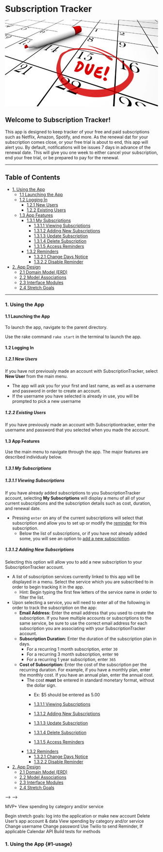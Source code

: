 # Subscription Tracker
![](due_date_on_calendar.jpeg)
## Welcome to Subscription Tracker! 
This app is designed to keep tracker of your free and paid subscriptions such as Netflix, Amazon, Spotify, and more. As the renewal dat for your subscription comes close, or your free trial is about to end, this app will alert you. By default, notifications will be issues 7 days in advance of the renewal date. This will give you one week to either cancel your subscription, end your free trial, or be prepared to pay for the renewal.

---
## Table of Contents
* [1. Using the App](#1-usage)
  * [1.1 Launching the App](#11-launching-the-app)
  * [1.2 Logging In](#12-logging-in)
    * [1.2.1 New Users](#121-new-users)
    * [1.2.2 Existing Users](#122-existing-users)
  * [1.3 App Features](#13-app-features)
    * [1.3.1 My Subscriptions](#131-my-subscriptions)
      * [1.3.1.1 Viewing Subscriptions](#1311-viewing-subscriptions)
      * [1.3.1.2 Adding New Subscriptions](#1312-adding-new-subscriptions)
      * [1.3.1.3 Update Subscription](#1313-update-subscription)
      * [1.3.1.4 Delete Subscription](#1314-delete-subscription)
      * [1.3.1.5 Access Reminders](#1315-access-reminders)
    * [1.3.2 Reminders](#132-reminders)
      * [1.3.2.1 Change Days Notice](#1321-change-days-notice)
      * [1.3.2.2 Disable Reminder](#1322-disable-reminder)
* [2. App Design](#2-app-design)
  * [2.1 Domain Model (ERD)](#21-domain-model-(erd))
  * [2.2 Model Associations](#22-model-associations)
  * [2.3 Interface Modules](#23-interface-modules)
  * [2.4 Stretch Goals](#24-stretch-goals)
---
### 1. Using the App
#### 1.1 Launching the App
To launch the app, navigate to the parent directory.

Use the rake command `rake start` in the terminal to launch the app.

#### 1.2 Logging In
##### 1.2.1 New Users
If you have not previously made an account with SubscriptionTracker, select <strong>New User</strong> from the main menu.
* The app will ask you for your first and last name, as well as a username and password in order to create an account.
* If the username you have selected is already in use, you will be prompted to pick a new username
##### 1.2.2 Existing Users
If you have previously made an account with Subscriptiontracker, enter the username and password that you selected when you made the account.
#### 1.3 App Features
Use the main menu to navigate through the app. The major features are described individualy below.
##### 1.3.1 My Subscriptions
##### 1.3.1.1 Viewing Subscriptions
If you have already added subscriptions to you SubscriptionTracker account, selecting <strong>My Subscriptions</strong> will display a menu of all of your current subscriptions and the subscription details such as cost, duration, and renewal date. 
* Pressing `enter` on any of the current subscriptions will select that subscription and allow you to set up or modify the [reminder](#132-reminders) for this subscription.
  * Below the list of subscriptions, or if you have not already added some, you will see an option to [add a new subscription](#1312-adding-new-subscriptions).

##### 1.3.1.2 Adding New Subscriptions
Selecting this option will allow you to add a new subscription to your SubscriptionTracker account.
* A list of subscription services currently linked to this app will be displayed in a menu. Select the service which you are subscribed to in order to begin tracking it in the app.
  * Hint: Begin typing the first few letters of the service name in order to filter the list.
* Upon selecting a service, you will need to enter all of the following in order to track the subscription on the app:
  * <strong>Email Address:</strong> Enter the email address that you used to create the subscription. If you have multiple accounts or subscriptions to the same service, be sure to use the correct email address for each subscription you are associating with your SubscriptionTracker account.
  * <strong>Subscription Duration:</strong> Enter the duration of the subscription plan in days.
    * For a recurring 1 month subscription, enter `30`
    * For a recurring 3 month subscription, enter `90`
    * For a recurring 1 year subscription, enter `365`
  * <strong>Cost of Subscription:</strong> Enter the cost of the subscription per the recurring duration. For example, if you have a monthly plan, enter the monthly cost. If you have an annual plan, enter the annual cost.
    * The cost <strong>must</strong> be entered in standard monetary format, without the dollar sign.
      * Ex: $5 should be entered as 5.00
  
  




      * [1.3.1.1 Viewing Subscriptions](#1311-viewing-subscriptions)
      * [1.3.1.2 Adding New Subscriptions](#1312-adding-new-subscriptions)
      * [1.3.1.3 Update Subscription](#1313-update-subscription)
      * [1.3.1.4 Delete Subscription](#1314-delete-subscription)
      * [1.3.1.5 Access Reminders](#1315-access-reminders)
    * [1.3.2 Reminders](#132-reminders)
      * [1.3.2.1 Change Days Notice](#1321-change-days-notice)
      * [1.3.2.2 Disable Reminder](#1322-disable-reminder)
* [2. App Design](#2-app-design)
  * [2.1 Domain Model (ERD)](#21-domain-model-(erd))
  * [2.2 Model Associations](#22-model-associations)
  * [2.3 Interface Modules](#23-interface-modules)
  * [2.4 Stretch Goals](#24-stretch-goals)































<!-- User Stories (remember about CRUD):

E.g. User will be able to:
<!-- Change Name -->
<!-- Make a new subscription
<!-- View subscriptions -->
<!-- Change subscription cost
Change subscription duration
Delete subscription -->
<!-- Delete User’s app account & data -->
<!-- Create new service -->
<!-- Update service categories --> -->
<!-- Create/View/Disable reminders -->
<!-- Change how far in advance reminder is issued -->
<!-- Delete reminder (with warning) -->
<!-- Create new service category if it doesn’t exist --> -->

MVP+
View spending by category and/or service

<!-- Develop Schema & Associations & Seed  - done
Develop CRUD methods - done
Develop CLI Interface - WIP -->

Begin stretch goals:
log into the application or make new account
Delete User’s app account & data
View spending by category and/or service
Change username
Change password
Use Twilio to send Reminder, If applicable Calendar API
Build tests for methods



### 1. Using the App {#1-usage}